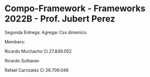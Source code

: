 # Compo-Framework - Frameworks 2022B - Prof. Jubert Perez

Segunda Entrega: Agregar Css dinamico.

Members:

Ricardo Muchacho Ci 27.849.052

Ricardo Sulbaran

Rafael Carrizalez Ci 26.709.046
